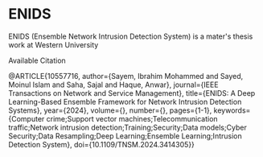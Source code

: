 # ENIDS
ENIDS (Ensemble Network Intrusion Detection System) is a mater's thesis work at Western University

Available Citation

@ARTICLE{10557716,
  author={Sayem, Ibrahim Mohammed and Sayed, Moinul Islam and Saha, Sajal and Haque, Anwar},
  journal={IEEE Transactions on Network and Service Management}, 
  title={ENIDS: A Deep Learning-Based Ensemble Framework for Network Intrusion Detection Systems}, 
  year={2024},
  volume={},
  number={},
  pages={1-1},
  keywords={Computer crime;Support vector machines;Telecommunication traffic;Network intrusion detection;Training;Security;Data models;Cyber Security;Data Resampling;Deep Learning;Ensemble Learning;Intrusion Detection System},
  doi={10.1109/TNSM.2024.3414305}}
